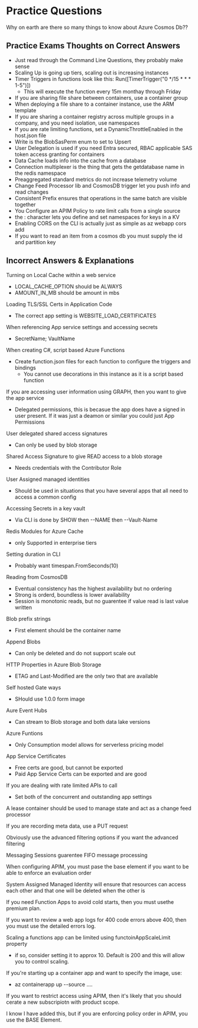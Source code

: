 # Practice Questions 

Why on earth are there so many things to know about Azure Cosmos Db??

## Practice Exams Thoughts on Correct Answers

- Just read through the Command Line Questions, they probably make sense
- Scaling Up is going up tiers, scaling out is increasing instances
- Timer Triggers in functions look like this: Run([TimerTrigger("0 */15 * * * 1-5")])
    - This will execute the function every 15m monthay through Friday
- If you are sharing file share between containers, use a container group
- When deploying a file share to a container instance, use the ARM template
- If you are sharing a container registry across multiple groups in a company, and you need isolation, use namespaces
- If you are rate limiting functions, set a DynamicThrottleEnabled in the host.json file
- Write is the BlobSasPerm enum to set to Upsert
- User Delegation is used if you need Entra secured, RBAC applicable SAS token access granting for containers
- Data Cache loads info into the cache from a database
- Connection multiplexer is the thing that gets the getdatabase name in the redis namespace
- Preaggregated standard metrics do not increase telemetry volume
- Change Feed Processor lib and CosmosDB trigger let you push info and read changes
- Consistent Prefix ensures that operations in the same batch are visible together
- You Configure an APIM Policy to rate limit calls from a single source
- the : character lets you define and set namespaces for keys in a KV
- Enabling CORS on the CLI is actually just as simple as az webapp cors add
- If you want to read an item from a cosmos db you must supply the id and partition key

## Incorrect Answers & Explanations

Turning on Local Cache within a web service
- LOCAL_CACHE_OPTION should be ALWAYS
- AMOUNT_IN_MB should be amount in mbs

Loading TLS/SSL Certs in Application Code
- The correct app setting is WEBSITE_LOAD_CERTIFICATES

When referencing App service settings and accessing secrets
- SecretName; VaultName

When creating C#, script based Azure Functions
- Create function.json files for each function to configure the triggers and bindings
    - You cannot use decorations in this instance as it is a script based function

If you are accessing user information using GRAPH, then you want to give the app service 
- Delegated permissions, this is becasue the app does have a signed in user present. If it was just a deamon or similar you could just App Permissions

User delegated shared access signatures
- Can only be used by blob storage

Shared Access Signature to give READ access to a blob storage 
- Needs credentials with the Contributor Role

User Assigned managed identities
- Should be used in situations that you have several apps that all need to access a common config

Accessing Secrets in a key vault
- Via CLI is done by SHOW then --NAME then --Vault-Name

Redis Modules for Azure Cache
- only Supported in enterprise tiers

Setting duration in CLI
- Probably want timespan.FromSeconds(10)

Reading from CosmosDB
- Eventual consistency has the highest availability but no ordering
- Strong is orderd, boundless is lower availability
- Session is monotonic reads, but no guarentee if value read is last value written

Blob prefix strings
- First element should be the container name

Append Blobs
- Can only be deleted and do not support scale out

HTTP Properties in Azure Blob Storage
- ETAG and Last-Modified are the only two that are available

Self hosted Gate ways
- SHould use 1.0.0 form image

Aure Event Hubs
- Can stream to Blob storage and both data lake versions

Azure Funtions
- Only Consumption model allows for serverless pricing model

App Service Certificates
- Free certs are good, but cannot be exported
- Paid App Service Certs can be exported and are good

If you are dealing with rate limited APIs to call
- Set both of the concurrent and outstanding app settings

A lease container should be used to manage state and act as a change feed processor

If you are recording meta data, use a PUT request

Obviously use the advanced filtering options if you want the advanced filtering

Messaging Sessions guarentee FIFO message processing

When configuring APIM, you must pase the base element if you want to be able to enforce an evaluation order

System Assigned Managed Identity will ensure that resources can access each other and that one will be deleted when the other is

If you need Function Apps to avoid cold starts, then you must usethe premium plan.

If you want to review a web app logs for 400 code errors above 400, then you must use the detailed errors log.

Scaling a functions app can be limited using functoinAppScaleLimit property
- if so, consider setting it to approx 10. Default is 200 and this will allow you to control scaling.

If you're starting up a container app and want to specify the image, use:
- az containerapp up --source ....

If you want to restrict access using APIM, then it's likely that you should cerate a new subscripiotn with product scope.

I know I have added this, but if you are enforcing policy order in APIM, you use the BASE Element.


